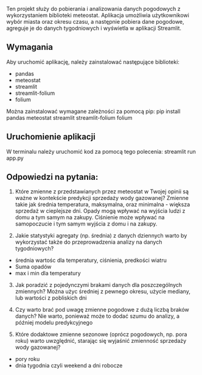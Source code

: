 Ten projekt służy do pobierania i analizowania danych pogodowych z wykorzystaniem biblioteki meteostat. Aplikacja umożliwia użytkownikowi wybór miasta oraz okresu czasu, a następnie pobiera dane pogodowe, agreguje je do danych tygodniowych i wyświetla w aplikacji Streamlit.

## Wymagania
Aby uruchomić aplikację, należy zainstalować następujące biblioteki:
- pandas
- meteostat
- streamlit
- streamlit-folium
- folium

Można zainstalować wymagane zależności za pomocą pip:
pip install pandas meteostat streamlit streamlit-folium folium

## Uruchomienie aplikacji

W terminalu należy uruchomić kod za pomocą tego polecenia:
streamlit run app.py

## Odpowiedzi na pytania:
1. Które zmienne z przedstawianych przez meteostat w Twojej opinii są ważne w kontekście predykcji sprzedaży wody gazowanej?
Zmienne takie jak średnia temperatura, maksymalna, oraz minimalna - większa sprzedaż w cieplejsze dni.
Opady mogą wpływać na wyjścia ludzi z domu a tym samym na zakupy.
Ciśnienie może wpływać na samopoczucie i tym samym wyjścia z domu i na zakupy.

2. Jakie statystyki agregaty (np. średnia) z danych dziennych warto by wykorzystać także do przeprowadzenia analizy na danych tygodniowych?
- średnia wartośc dla temperatury, ciśnienia, predkości wiatru
- Suma opadów
- max i min dla temperatury

3. Jak poradzić z pojedynczymi brakami danych dla poszczególnych zmiennych?
Można użyc średniej z pewnego okresu, użycie mediany, lub wartości z pobliskich dni

4. Czy warto brać pod uwagę zmienne pogodowe z dużą liczbą braków danych?
Nie warto, ponieważ może to dodać szumu do analizy, a później modelu predykcyjnego

5. Które dodaktowe zmienne sezonowe (oprócz pogodowych, np. pora roku) warto uwzględnić, starając się wyjaśnić zmienność sprzedaży wody gazowanej?
- pory roku
- dnia tygodnia czyli weekend a dni robocze
